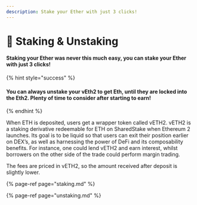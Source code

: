 ```yaml
---
description: Stake your Ether with just 3 clicks!
---
```


# 🥩 Staking & Unstaking

#### **Staking your Ether was never this much easy, you can stake your Ether with just 3 clicks!**

{% hint style="success" %}
#### **You can always unstake your vEth2 to get Eth, until they are locked into the Eth2. Plenty of time to consider after starting to earn!**
{% endhint %}

When ETH is deposited, users get a wrapper token called vETH2. vETH2 is a staking derivative redeemable for ETH on SharedStake when Ethereum 2 launches. Its goal is to be liquid so that users can exit their position earlier on DEX’s, as well as harnessing the power of DeFi and its composability benefits. For instance, one could lend vETH2 and earn interest, whilst borrowers on the other side of the trade could perform margin trading.

The fees are priced in vETH2, so the amount received after deposit is slightly lower.

{% page-ref page="staking.md" %}

{% page-ref page="unstaking.md" %}

